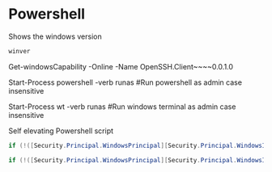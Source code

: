 # Powershell

Shows the windows version

```powershell
winver
```

Get-windowsCapability -Online -Name OpenSSH.Client~~~~0.0.1.0

Start-Process powershell -verb runas #Run powershell as admin case insensitive

Start-Process wt -verb runas #Run windows terminal as admin case insensitive


Self elevating Powershell script

```powershell
if (!([Security.Principal.WindowsPrincipal][Security.Principal.WindowsIdentity]::GetCurrent()).IsInRole([Security.Principal.WindowsBuiltInRole] "Administrator")) { Start-Process powershell.exe "-NoProfile -ExecutionPolicy Bypass -File `"$PSCommandPath`"" -Verb RunAs; exit }
```



```powershell
if (!([Security.Principal.WindowsPrincipal][Security.Principal.WindowsIdentity]::GetCurrent()).IsInRole([Security.Principal.WindowsBuiltInRole] "Administrator")) { Start-Process powershell.exe "-NoProfile -ExecutionPolicy Bypass -File `"$PSCommandPath`" `"$args`"" -Verb RunAs; exit }
```
